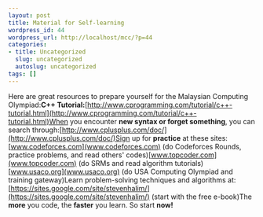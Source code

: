 ```yaml
---
layout: post
title: Material for Self-learning
wordpress_id: 44
wordpress_url: http://localhost/mcc/?p=44
categories:
- title: Uncategorized
  slug: uncategorized
  autoslug: uncategorized
tags: []
---
```

Here are great resources to prepare yourself for the Malaysian Computing Olympiad:**C++ Tutorial:**[http://www.cprogramming.com/tutorial/c++-tutorial.html](http://www.cprogramming.com/tutorial/c++-tutorial.html)When you encounter **new syntax or forget something**, you can search through:[http://www.cplusplus.com/doc/](http://www.cplusplus.com/doc/)Sign up for **practice** at these sites:[www.codeforces.com](www.codeforces.com) (do Codeforces Rounds, practice problems, and read others' codes)[www.topcoder.com](www.topcoder.com) (do SRMs and read algorithm tutorials)[www.usaco.org](www.usaco.org) (do USA Computing Olympiad and training gateway)Learn problem-solving techniques and algorithms at:[https://sites.google.com/site/stevenhalim/](https://sites.google.com/site/stevenhalim/) (start with the free e-book)The **more** you code, the **faster** you learn. So start **now<strong>!</strong>**
